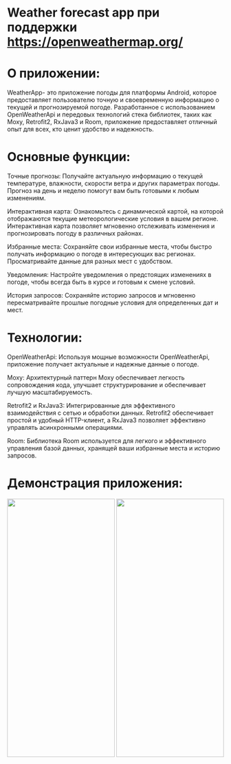 # Weather forecast app при поддержки https://openweathermap.org/

# О приложении:
WeatherApp- это приложение погоды для платформы Android, которое предоставляет пользователю точную и своевременную информацию о текущей и прогнозируемой погоде. Разработанное с использованием OpenWeatherApi и передовых технологий стека библиотек, таких как Moxy, Retrofit2, RxJava3 и Room, приложение предоставляет отличный опыт для всех, кто ценит удобство и надежность.

# Основные функции:

Точные прогнозы:
Получайте актуальную информацию о текущей температуре, влажности, скорости ветра и других параметрах погоды. Прогноз на день и неделю помогут вам быть готовыми к любым изменениям.

Интерактивная карта:
Ознакомьтесь с динамической картой, на которой отображаются текущие метеорологические условия в вашем регионе. Интерактивная карта позволяет мгновенно отслеживать изменения и прогнозировать погоду в различных районах.

Избранные места:
Сохраняйте свои избранные места, чтобы быстро получать информацию о погоде в интересующих вас регионах. Просматривайте данные для разных мест с удобством.

Уведомления:
Настройте уведомления о предстоящих изменениях в погоде, чтобы всегда быть в курсе и готовым к смене условий.

История запросов:
Сохраняйте историю запросов и мгновенно пересматривайте прошлые погодные условия для определенных дат и мест.

# Технологии:

OpenWeatherApi:
Используя мощные возможности OpenWeatherApi, приложение получает актуальные и надежные данные о погоде.

Moxy:
Архитектурный паттерн Moxy обеспечивает легкость сопровождения кода, улучшает структурирование и обеспечивает лучшую масштабируемость.

Retrofit2 и RxJava3:
Интегрированные для эффективного взаимодействия с сетью и обработки данных. Retrofit2 обеспечивает простой и удобный HTTP-клиент, а RxJava3 позволяет эффективно управлять асинхронными операциями.

Room:
Библиотека Room используется для легкого и эффективного управления базой данных, хранящей ваши избранные места и историю запросов.


# Демонстрация приложения:
<p align="center">
  <img src="https://github.com/OneVan4/Weather-App-UF/assets/113106342/571f7774-65cf-4fcd-8828-3eca1e0e0da6" width="250" height="600">
  <img src="https://github.com/OneVan4/Weather-App-UF/assets/113106342/0d58e4a9-855e-4877-a632-3cd1b1453340" width="250" height="600">
</p>

